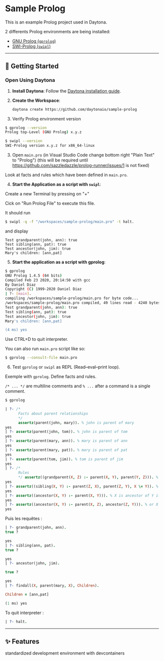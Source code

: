 # Sample Prolog

This is an example Prolog project used in Daytona.

2 differents Prolog environments are being installed:

- [GNU Prolog (`gprolog`)](http://www.gprolog.org/)
- [SWI-Prolog (`swipl`)](https://www.swi-prolog.org/)

---

## 🚀 Getting Started  

### Open Using Daytona  

1. **Install Daytona**: Follow the [Daytona installation guide](https://www.daytona.io/docs/installation/installation/).  
2. **Create the Workspace**:  
   ```bash  
   daytona create https://github.com/daytonaio/sample-prolog
   ```

3. Verify Prolog environment version

```bash
$ gprolog --version
Prolog top-Level (GNU Prolog) x.y.z
```

```bash  
$ swipl --version
SWI-Prolog version x.y.z for x86_64-linux
```

3. Open `main.pro` (in Visual Studio Code change bottom right "Plain Text" to "Prolog")
(this will be required until https://github.com/sazzledazzle/prolog-runner/issues/1 is not fixed)

Look at facts and rules which have been defined in `main.pro`.

4. **Start the Application as a script with `swipl`**:  

Create a new Terminal by pressing on "+"

Cick on "Run Prolog File" to execute this file.

It should run

```bash
$ swipl -q -f "/workspaces/sample-prolog/main.pro" -t halt.
```

and display

```
Test grandparent(john, ann): true
Test sibling(ann, pat): true
Test ancestor(john, jim): true
Mary's children: [ann,pat]
```

5. **Start the application as a script with gprolog**:

```bash
$ gprolog
GNU Prolog 1.4.5 (64 bits)
Compiled Feb 23 2020, 20:14:50 with gcc
By Daniel Diaz
Copyright (C) 1999-2020 Daniel Diaz
| ?- [main].
compiling /workspaces/sample-prolog/main.pro for byte code...
/workspaces/sample-prolog/main.pro compiled, 49 lines read - 4240 bytes written, 51 ms
Test grandparent(john, ann): true
Test sibling(ann, pat): true
Test ancestor(john, jim): true
Mary's children: [ann,pat]

(4 ms) yes
```

Use CTRL+D to quit interpreter.

You can also run `main.pro` script like so:

```bash
$ gprolog --consult-file main.pro
```

6. Test `gprolog` or `swipl` as REPL (Read–eval–print loop).

Exemple with `gprolog`. Define facts and rules.

`/* ... */` are multiline comments and `% ...` after a command is a single comment.

```bash
$ gprolog
```
```prolog
| ?- /*
      Facts about parent relationships
      */
      assertz(parent(john, mary)). % john is parent of mary
yes
| ?- assertz(parent(john, tom)). % john is parent of tom
yes
| ?- assertz(parent(mary, ann)). % mary is parent of ann
yes
| ?- assertz(parent(mary, pat)). % mary is parent of pat
yes
| ?- assertz(parent(tom, jim)). % tom is parent of jim
yes
| ?- /*
      Rules
      */ assertz((grandparent(X, Z) :- parent(X, Y), parent(Y, Z))). % X is grandparent of Z if X is parent of Y and Y is parent of Z
yes
| ?- assertz((sibling(X, Y) :- parent(Z, X), parent(Z, Y), X \= Y)). % X is sibling of Y if they share a parent and are not the same person
yes
| ?- assertz((ancestor(X, Y) :- parent(X, Y))). % X is ancestor of Y if X is parent of Y
yes
| ?- assertz((ancestor(X, Y) :- parent(X, Z), ancestor(Z, Y))). % or X is parent of someone who is ancestor of Y
yes
```

Puis les requêtes :
```prolog
| ?- grandparent(john, ann).
true ?

yes
| ?- sibling(ann, pat).
true ?

yes
| ?- ancestor(john, jim).

true ?

yes
| ?- findall(X, parent(mary, X), Children).

Children = [ann,pat]

(1 ms) yes
```

To quit interpreter :
```prolog
| ?- halt.
```

---

## ✨ Features  

standardized development environment with devcontainers
